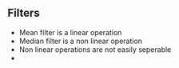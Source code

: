 ## Filters

- Mean filter is a linear operation
- Median filter is a non linear operation
- Non linear operations are not easily seperable
- 
